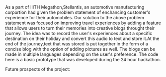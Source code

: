 As a part of IIITH Megathon,Stellantis, an automotive manufacturing corportion had given the problem statement of enchancing customer's experience for their automobiles.
Our solution to the above problem statement was focused on improving travel experiences by adding a feature that allows users to turn their memories into 
creative blogs throught their journey.
The idea was to record the user's experiences about a specific destination on their holiday and convert this audio to text and store it.At the end of the journey,text that was stored is put together in the form of a concise blog with the option of adding pictures as well.
The blogs can be made in multiple languages depending on the user's preference.
The code here is a basic prototype that was developed during the 24 hour hackathon.

Future prospects of the project:
 
